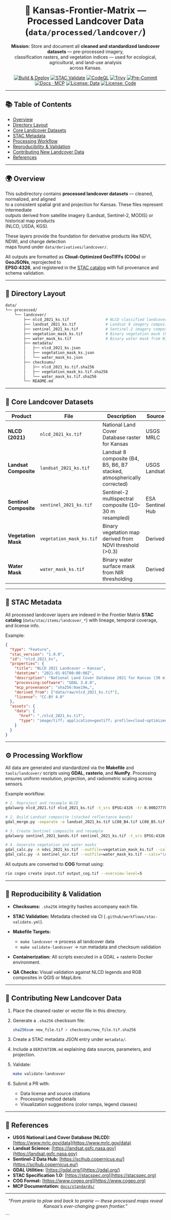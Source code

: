 <div align="center">

# 🌾 Kansas-Frontier-Matrix — Processed Landcover Data (`data/processed/landcover/`)

**Mission:** Store and document all **cleaned and standardized landcover datasets** — pre-processed imagery,  
classification rasters, and vegetation indices — used for ecological, agricultural, and land-use analysis  
across Kansas.

[![Build & Deploy](https://github.com/bartytime4life/Kansas-Frontier-Matrix/actions/workflows/site.yml/badge.svg)](../../../.github/workflows/site.yml)
[![STAC Validate](https://github.com/bartytime4life/Kansas-Frontier-Matrix/actions/workflows/stac-validate.yml/badge.svg)](../../../.github/workflows/stac-validate.yml)
[![CodeQL](https://github.com/bartytime4life/Kansas-Frontier-Matrix/actions/workflows/codeql.yml/badge.svg)](../../../.github/workflows/codeql.yml)
[![Trivy](https://github.com/bartytime4life/Kansas-Frontier-Matrix/actions/workflows/trivy.yml/badge.svg)](../../../.github/workflows/trivy.yml)
[![Pre-Commit](https://github.com/bartytime4life/Kansas-Frontier-Matrix/actions/workflows/pre-commit.yml/badge.svg)](../../../.github/workflows/pre-commit.yml)
[![Docs · MCP](https://img.shields.io/badge/Docs-MCP-blue)](../../../docs/)
[![License: Data](https://img.shields.io/badge/License-CC--BY%204.0-green)](../../../LICENSE)
[![License: Code](https://img.shields.io/badge/License-MIT-yellow)](../../../LICENSE)

</div>

---

## 📚 Table of Contents
- [Overview](#overview)
- [Directory Layout](#directory-layout)
- [Core Landcover Datasets](#core-landcover-datasets)
- [STAC Metadata](#stac-metadata)
- [Processing Workflow](#processing-workflow)
- [Reproducibility & Validation](#reproducibility--validation)
- [Contributing New Landcover Data](#contributing-new-landcover-data)
- [References](#references)

---

## 🌍 Overview

This subdirectory contains **processed landcover datasets** — cleaned, normalized, and aligned  
to a consistent spatial grid and projection for Kansas. These files represent intermediate  
outputs derived from satellite imagery (Landsat, Sentinel-2, MODIS) or historical map products  
(NLCD, USDA, KGS).  

These layers provide the foundation for derivative products like NDVI, NDWI, and change detection  
maps found under `data/derivatives/landcover/`.

All outputs are formatted as **Cloud-Optimized GeoTIFFs (COGs)** or **GeoJSONs**, reprojected to  
**EPSG:4326**, and registered in the [STAC catalog](../../stac/) with full provenance and schema validation.

---

## 🧱 Directory Layout

```bash
data/
└── processed/
    └── landcover/
        ├── nlcd_2021_ks.tif                # NLCD classified landcover raster
        ├── landsat_2021_ks.tif             # Landsat 8 imagery composite (bands stacked)
        ├── sentinel_2021_ks.tif            # Sentinel-2 imagery composite (resampled to 30 m)
        ├── vegetation_mask_ks.tif          # Binary vegetation mask (NDVI > 0.3)
        ├── water_mask_ks.tif               # Binary water mask from NIR threshold
        ├── metadata/
        │   ├── nlcd_2021_ks.json
        │   ├── vegetation_mask_ks.json
        │   └── water_mask_ks.json
        ├── checksums/
        │   ├── nlcd_2021_ks.tif.sha256
        │   ├── vegetation_mask_ks.tif.sha256
        │   └── water_mask_ks.tif.sha256
        └── README.md
````

---

## 🌾 Core Landcover Datasets

| Product                | File                     | Description                                                             | Source           | Units       | Format        |
| ---------------------- | ------------------------ | ----------------------------------------------------------------------- | ---------------- | ----------- | ------------- |
| **NLCD (2021)**        | `nlcd_2021_ks.tif`       | National Land Cover Database raster for Kansas                          | USGS MRLC        | categorical | GeoTIFF (COG) |
| **Landsat Composite**  | `landsat_2021_ks.tif`    | Landsat 8 composite (B4, B5, B6, B7 stacked, atmospherically corrected) | USGS Landsat     | reflectance | GeoTIFF (COG) |
| **Sentinel Composite** | `sentinel_2021_ks.tif`   | Sentinel-2 multispectral composite (10–30 m resampled)                  | ESA Sentinel Hub | reflectance | GeoTIFF (COG) |
| **Vegetation Mask**    | `vegetation_mask_ks.tif` | Binary vegetation map derived from NDVI threshold (>0.3)                | Derived          | binary      | GeoTIFF (COG) |
| **Water Mask**         | `water_mask_ks.tif`      | Binary water surface mask from NIR thresholding                         | Derived          | binary      | GeoTIFF (COG) |

---

## 🧩 STAC Metadata

All processed landcover layers are indexed in the Frontier Matrix **STAC catalog** (`data/stac/items/landcover_*`)
with lineage, temporal coverage, and license info.

Example:

```json
{
  "type": "Feature",
  "stac_version": "1.0.0",
  "id": "nlcd_2021_ks",
  "properties": {
    "title": "NLCD 2021 Landcover – Kansas",
    "datetime": "2021-01-01T00:00:00Z",
    "description": "National Land Cover Database 2021 for Kansas (30 m).",
    "processing:software": "GDAL 3.8.0",
    "mcp_provenance": "sha256:0ae19e…",
    "derived_from": ["data/raw/nlcd_2021_ks.tif"],
    "license": "CC-BY 4.0"
  },
  "assets": {
    "data": {
      "href": "./nlcd_2021_ks.tif",
      "type": "image/tiff; application=geotiff; profile=cloud-optimized"
    }
  }
}
```

---

## ⚙️ Processing Workflow

All data are generated and standardized via the **Makefile** and `tools/landcover/` scripts using **GDAL**, **rasterio**,
and **NumPy**. Processing ensures uniform resolution, projection, and radiometric scaling across sensors.

Example workflow:

```bash
# 1. Reproject and resample NLCD
gdalwarp nlcd_2021.tif nlcd_2021_ks.tif -t_srs EPSG:4326 -tr 0.00027778 0.00027778 -r near

# 2. Build Landsat composite (stacked reflectance bands)
gdal_merge.py -separate -o landsat_2021_ks.tif LC08_B4.tif LC08_B5.tif LC08_B6.tif LC08_B7.tif

# 3. Create Sentinel composite and resample
gdalwarp sentinel_2021_bands.tif sentinel_2021_ks.tif -t_srs EPSG:4326 -tr 30 30 -r cubic

# 4. Generate vegetation and water masks
gdal_calc.py -A ndvi_2021_ks.tif --outfile=vegetation_mask_ks.tif --calc="(A>0.3)"
gdal_calc.py -A sentinel_nir.tif --outfile=water_mask_ks.tif --calc="(A<0.05)"
```

All outputs are converted to **COG** format using:

```bash
rio cogeo create input.tif output_cog.tif --overview-level=5
```

---

## 🔁 Reproducibility & Validation

* **Checksums:** `.sha256` integrity hashes accompany each file.
* **STAC Validation:** Metadata checked via CI (`.github/workflows/stac-validate.yml`).
* **Makefile Targets:**

  * `make landcover` → process all landcover data
  * `make validate-landcover` → run metadata and checksum validation
* **Containerization:** All scripts executed in a GDAL + rasterio Docker environment.
* **QA Checks:** Visual validation against NLCD legends and RGB composites in QGIS or MapLibre.

---

## 🧠 Contributing New Landcover Data

1. Place the cleaned raster or vector file in this directory.
2. Generate a `.sha256` checksum file:

   ```bash
   sha256sum new_file.tif > checksums/new_file.tif.sha256
   ```
3. Create a STAC metadata JSON entry under `metadata/`.
4. Include a `DERIVATION.md` explaining data sources, parameters, and projection.
5. Validate:

   ```bash
   make validate-landcover
   ```
6. Submit a PR with:

   * Data license and source citations
   * Processing method details
   * Visualization suggestions (color ramps, legend classes)

---

## 📖 References

* **USGS National Land Cover Database (NLCD):** [https://www.mrlc.gov/data](https://www.mrlc.gov/data)
* **Landsat Science:** [https://landsat.gsfc.nasa.gov](https://landsat.gsfc.nasa.gov)
* **Sentinel-2 Data Hub:** [https://scihub.copernicus.eu/](https://scihub.copernicus.eu/)
* **GDAL Utilities:** [https://gdal.org/](https://gdal.org/)
* **STAC Specification 1.0:** [https://stacspec.org](https://stacspec.org)
* **COG Format:** [https://www.cogeo.org](https://www.cogeo.org)
* **MCP Documentation:** [`docs/standards/`](../../../docs/standards/)

---

<div align="center">

*“From prairie to plow and back to prairie — these processed maps reveal Kansas’s ever-changing green frontier.”*

</div>
```

